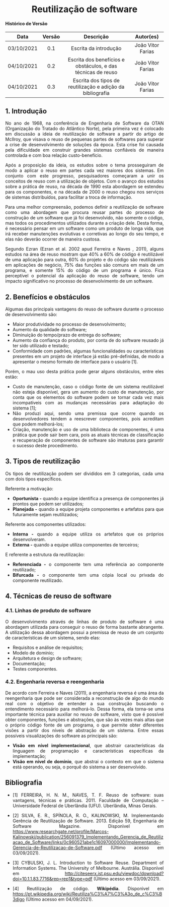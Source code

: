 # <center> Reutilização de software

#### Histórico de Versão
|    Data    | Versão | Descrição            | Autor(es)       |
| :--------: | :----: | :------------------: | :-------------: |
| 03/10/2021 |  0.1  | Escrita da introdução | João Vitor Farias |
| 04/10/2021 |  0.2  | Escrita dos benefícios e obstáculos, e das técnicas de reuso | João Vitor Farias |
| 04/10/2021 |  0.3  | Escrita dos tipos de reutilização e adição da bibliografia | João Vitor Farias |

<div align="justify">

## 1. Introdução
No ano de 1968, na conferência de Engenharia de Software da OTAN (Organização do Tratado do Atlântico Norte), pela primeira vez é colocado em discussão a ideia de reutilização de software a partir do artigo de McIlroy, que visava o reuso de pequenas partes de softwares para superar a crise de desenvolvimento de soluções da época. Esta crise foi causada pela dificuldade em construir grandes sistemas confiáveis de maneira controlada e com boa relação custo-benefício.

Após a proposição da ideia, os estudos sobre o tema prosseguiram de modo a aplicar o reuso em partes cada vez maiores dos sistemas. Em conjunto com este progresso, pesquisadores começaram a unir os conceitos de reuso com a utilização de objetos. Com o avanço dos estudos sobre a prática de reuso, na década de 1990 esta abordagem se estendeu para os componentes, e na década de 2000 o reuso chegou nos serviços de sistemas distribuídos, para facilitar a troca de informação.  

Para uma melhor compreensão, podemos definir a reutilização de software como uma abordagem que procura reusar partes do processo de construção de um software que já foi desenvolvido, não somente o código, mas todos os procedimentos utilizados durante a criação dele. Desta forma, é necessário pensar em um software como um produto de longa vida, que irá receber manutenções evolutivas e corretivas ao longo do seu tempo, e elas não deverão ocorrer de maneira custosa.

Segundo Ezran (Ezran et al. 2002 apud Ferreira e Naves , 2011), alguns estudos na área de reuso mostram que 40% a 60% de código é reutilizável de uma aplicação para outra, 60% do projeto e do código são reutilizáveis em aplicações de negócio, 75% das funções são comuns em mais de um programa, e somente 15% do código de um programa é único. Fica perceptível o potencial da aplicação do reuso de software, tendo um impacto significativo no processo de desenvolvimento de um software.

## 2. Benefícios e obstáculos
Algumas das principais vantagens do reuso de software  durante o processo de desenvolvimento são: 
* Maior produtividade no processo de desenvolvimento;
* Aumento da qualidade do software;
* Diminuição do tempo/prazo de entrega do software; 
* Aumento da confiança do produto, por conta de do software reusado já ter sido utilizado e testado;
* Conformidade com padrões, algumas funcionalidades ou características presentes em um projeto de interface já estão pré-definidas, de modo a apresentar o mesmo formato de interface para o usuário [1].

Porém, o mau uso desta prática pode gerar alguns obstáculos, entre eles estão:
* Custo de manutenção, caso o código fonte de um sistema reutilizável não esteja disponível, gera um aumento do custo de manutenção, por conta que os elementos do software podem se tornar cada vez mais incompatíveis com as mudanças necessárias para adaptação do sistema [1];
* Não produzi aqui, sendo uma premissa que ocorre quando os desenvolvedores tendem a reescrever componentes, pois acreditam que podem melhorá-los;
* Criação, manutenção e uso de uma biblioteca de componentes, é uma prática que pode sair bem cara, pois as atuais técnicas de classificação e recuperação de componentes de software são imaturas para garantir o sucesso deste procedimento.

## 3. Tipos de reutilização

Os tipos de reutilização podem ser divididos em 3 categorias, cada uma com dois tipos específicos.

Referente a motivação:

* **Oportunista -** quando a equipe identifica a presença de componentes já prontos que podem ser utilizados;
* **Planejada -** quando a equipe projeta componentes e artefatos para que futuramente sejam reutilizados;

Referente aos componentes utilizados:

* **Interna -** quando a equipe utiliza os artefatos que os próprios desenvolveram.
* **Externa -** quando a equipe utiliza componentes de terceiros;

E referente a estrutura da reutilização:

* **Referenciada -** o componente tem uma referência ao componente reutilizado;
* **Bifurcada -** o componente tem uma cópia local ou privada do componente reutilizado.

## 4. Técnicas de reuso de software

### 4.1. Linhas de produto de software

O desenvolvimento através de linhas de produto de software é uma abordagem utilizada para conseguir o reuso de forma bastante abrangente. A utilização dessa abordagem possui a premissa de reuso de um conjunto de características de um sistema, sendo elas:

* Requisitos e análise de requisitos;
* Modelo de domínio;
* Arquitetura e design de software;
* Documentação;
* Testes componentes.

### 4.2. Engenharia reversa e reengenharia

De acordo com Ferreira e Naves (2011), a engenharia reversa é uma área da reengenharia que pode ser considerada a reconstrução de algo do mundo real com o objetivo de entender a sua construção buscando  o entendimento necessário para melhorá-lo. Dessa forma, ela torna-se uma importante técnica para auxiliar no reuso de software, visto que é possível obter componentes, funções e abstrações, que são às vezes mais altas que o próprio código fonte de um programa, o que permite obter diferentes visões a partir dos níveis de abstração de um sistema. Entre essas possíveis visualizações do software as principais são:

* **Visão em nível implementacional**, que abstrair características da linguagem de programação e características específicas da implementação;
* **Visão em nível de domínio**, que abstrai o contexto em que o sistema está  operando, ou seja, o porquê do sistema a ser desenvolvido.

## Bibliografia

* [1] FERREIRA, H. N. M., NAVES, T. F. Reuso de software: suas vantagens, técnicas e práticas. 2011. Faculdade de Computação – Universidade Federal de Uberlândia (UFU). Uberlândia, Minas Gerais.

* [2] SILVA, E. R., SPÍNOLA, R. O., KALINOWSKI, M. Implementando Gerência de Reutilização de Software. 2013. Edição 59, Engenharia de Software Magazine. Disponìvel em <https://www.researchgate.net/profile/Marcos-Kalinowski/publication/256091379_Implementando_Gerencia_de_Reutilizacao_de_Software/links/0c960521abe1c16097000000/Implementando-Gerencia-de-Reutilizacao-de-Software.pdf> (Último acesso em 03/09/2021).

* [3] CYBULSKI, J. L. Introduction to Software Reuse. Department of Information Systems. The University of Melbourne. Austrália. Disponìvel em <http://citeseerx.ist.psu.edu/viewdoc/download?doi=10.1.1.83.7716&rep=rep1&type=pdf> (Último acesso em 03/09/2021).

* [4] Reutilização de código. **Wikipédia**. Disponìvel em <https://pt.wikipedia.org/wiki/Reutiliza%C3%A7%C3%A3o_de_c%C3%B3digo> (Último acesso em 04/09/2021).

</div>